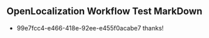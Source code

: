 ## OpenLocalization Workflow Test MarkDown
* 99e7fcc4-e466-418e-92ee-e455f0acabe7 thanks!

<!--HONumber=Jul16_HO3-->


